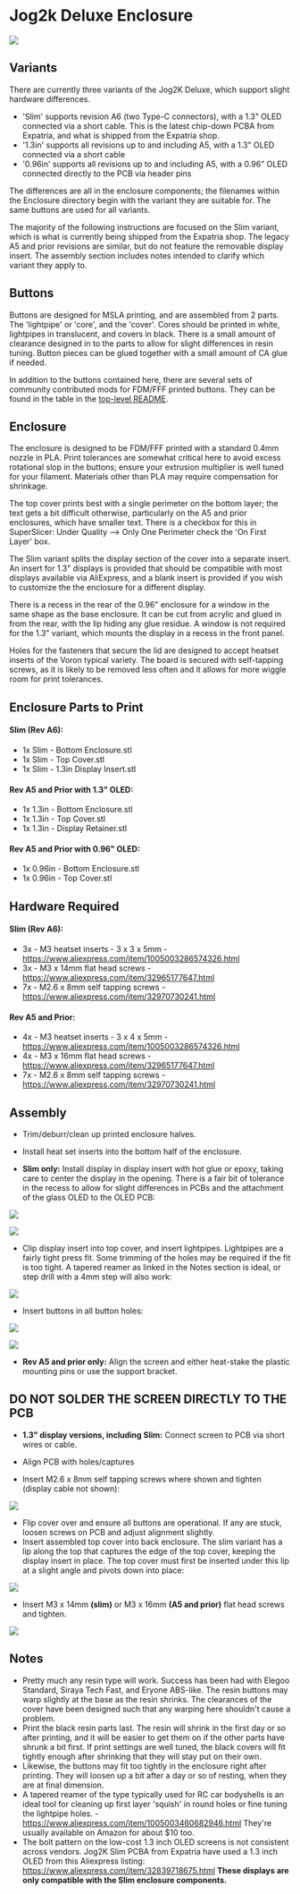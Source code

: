 # Jog2k Deluxe Enclosure

![](./Images/Jog2K_Slim.png)

## Variants
There are currently three variants of the Jog2K Deluxe, which support slight hardware differences. 
- 'Slim' supports revision A6 (two Type-C connectors), with a 1.3" OLED connected via a short cable.  This is the latest chip-down PCBA from Expatria, and what is shipped from the Expatria shop.
- '1.3in' supports all revisions up to and including A5, with a 1.3" OLED connected via a short cable
- '0.96in' supports all revisions up to and including A5, with a 0.96" OLED connected directly to the PCB via header pins

The differences are all in the enclosure components; the filenames within the Enclosure directory begin with the variant they are suitable for. The same buttons are used for all variants.

The majority of the following instructions are focused on the Slim variant, which is what is currently being shipped from the Expatria shop. The legacy A5 and prior revisions are similar, but do not feature the removable display insert. The assembly section includes notes intended to clarify which variant they apply to.

## Buttons
Buttons are designed for MSLA printing, and are assembled from 2 parts. The 'lightpipe' or 'core', and the 'cover'. Cores should be printed in white, lightpipes in translucent, and covers in black. There is a small amount of clearance designed in to the parts to allow for slight differences in resin tuning. Button pieces can be glued together with a small amount of CA glue if needed. 

In addition to the buttons contained here, there are several sets of community contributed mods for FDM/FFF printed buttons. They can be found in the table in the [top-level README](https://github.com/Expatria-Technologies/Mods-Accessories). 

## Enclosure
The enclosure is designed to be FDM/FFF printed with a standard 0.4mm nozzle in PLA. Print tolerances are somewhat critical here to avoid excess rotational slop in the buttons; ensure your extrusion multiplier is well tuned for your filament. Materials other than PLA may require compensation for shrinkage. 

The top cover prints best with a single perimeter on the bottom layer; the text gets a bit difficult otherwise, particularly on the A5 and prior enclosures, which have smaller text. There is a checkbox for this in SuperSlicer: Under Quality --> Only One Perimeter check the 'On First Layer' box. 

The Slim variant splits the display section of the cover into a separate insert. An insert for 1.3" displays is provided that should be compatible with most displays available via AliExpress, and a blank insert is provided if you wish to customize the the enclosure for a different display.

There is a recess in the rear of the 0.96" enclosure for a window in the same shape as the base enclosure. It can be cut from acrylic and glued in from the rear, with the lip hiding any glue residue. A window is not required for the 1.3" variant, which mounts the display in a recess in the front panel.

Holes for the fasteners that secure the lid are designed to accept heatset inserts of the Voron typical variety. The board is secured with self-tapping screws, as it is likely to be removed less often and it allows for more wiggle room for print tolerances.

## Enclosure Parts to Print

#### Slim (Rev A6):
- 1x Slim - Bottom Enclosure.stl
- 1x Slim - Top Cover.stl
- 1x Slim - 1.3in Display Insert.stl

#### Rev A5 and Prior with 1.3" OLED:
- 1x 1.3in - Bottom Enclosure.stl
- 1x 1.3in - Top Cover.stl
- 1x 1.3in - Display Retainer.stl

#### Rev A5 and Prior with 0.96" OLED:
- 1x 0.96in - Bottom Enclosure.stl
- 1x 0.96in - Top Cover.stl


## Hardware Required

#### Slim (Rev A6):
- 3x - M3 heatset inserts - 3 x 3 x 5mm - https://www.aliexpress.com/item/1005003286574326.html
- 3x - M3 x 14mm flat head screws  - https://www.aliexpress.com/item/32965177647.html
- 7x - M2.6 x 8mm self tapping screws - https://www.aliexpress.com/item/32970730241.html


#### Rev A5 and Prior:
- 4x - M3 heatset inserts - 3 x 4 x 5mm - https://www.aliexpress.com/item/1005003286574326.html
- 4x - M3 x 16mm flat head screws  - https://www.aliexpress.com/item/32965177647.html
- 7x - M2.6 x 8mm self tapping screws - https://www.aliexpress.com/item/32970730241.html



## Assembly
- Trim/deburr/clean up printed enclosure halves.
- Install heat set inserts into the bottom half of the enclosure.

- **Slim only:** Install display in display insert with hot glue or epoxy, taking care to center the display in the opening. There is a fair bit of tolerance in the recess to allow for slight differences in PCBs and the attachment of the glass OLED to the OLED PCB:

![](./Images/Display_Centered.png)

![](./Images/Display_Insert.png)

- Clip display insert into top cover, and insert lightpipes. Lightpipes are a fairly tight press fit. Some trimming of the holes may be required if the fit is too tight. A tapered reamer as linked in the Notes section is ideal, or step drill with a 4mm step will also work:

![](./Images/Lightpipes_Installed.png)

- Insert buttons in all button holes:

![](./Images/Buttons_Bottom.png)

![](./Images/Buttons_Top.png)

- **Rev A5 and prior only:** Align the screen and either heat-stake the plastic mounting pins or use the support bracket.
## DO NOT SOLDER THE SCREEN DIRECTLY TO THE PCB
- **1.3" display versions, including Slim:** Connect screen to PCB via short wires or cable.

- Align PCB with holes/captures
- Insert M2.6 x 8mm self tapping screws where shown and tighten (display cable not shown):

![](./Images/PCB.png)

- Flip cover over and ensure all buttons are operational. If any are stuck, loosen screws on PCB and adjust alignment slightly.
- Insert assembled top cover into back enclosure. The slim variant has a lip along the top that captures the edge of the top cover, keeping the display insert in place. The top cover must first be inserted under this lip at a slight angle and pivots down into place: 

![](./Images/Inserting_Top_Cover.png)


- Insert M3 x 14mm **(slim)** or M3 x 16mm **(A5 and prior)** flat head screws and tighten. 


![](./Images/Completed.png)


## Notes
- Pretty much any resin type will work. Success has been had with Elegoo Standard, Siraya Tech Fast, and Eryone ABS-like.
The resin buttons may warp slightly at the base as the resin shrinks. The clearances of the cover have been designed such that any warping here shouldn't cause a problem.
- Print the black resin parts last. The resin will shrink in the first day or so after printing, and it will be easier to get them on if the other parts have shrunk a bit first. If print settings are well tuned, the black covers will fit tightly enough after shrinking that they will stay put on their own. 
- Likewise, the buttons may fit too tightly in the enclosure right after printing. They will loosen up a bit after a day or so of resting, when they are at final dimension.
- A tapered reamer of the type typically used for RC car bodyshells is an ideal tool for cleaning up first layer 'squish' in round holes or fine tuning the lightpipe holes. - https://www.aliexpress.com/item/1005003460682946.html They're usually available on Amazon for about $10 too.
- The bolt pattern on the low-cost 1.3 inch OLED screens is not consistent across vendors.  Jog2K Slim PCBA from Expatria have used a 1.3 inch OLED from this Aliexpress listing: https://www.aliexpress.com/item/32839718675.html **These displays are only compatible with the Slim enclosure components.**

